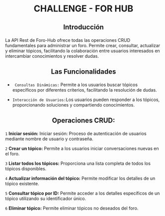 # <h1 align="center">CHALLENGE - FOR HUB </h1>

## <p align="center">Introducción

La API Rest de Foro-Hub ofrece todas las operaciones CRUD fundamentales para administrar un foro. Permite crear, consultar, actualizar y eliminar tópicos, facilitando la colaboración entre usuarios interesados en intercambiar conocimientos y resolver dudas.


## <p align="center">Las Funcionalidades


- `  Consultas Dinámicas: `
Permite a los usuarios buscar tópicos específicos por diferentes criterios, facilitando la resolución de dudas.

- ` Interacción de Usuarios: `Los usuarios pueden responder a los tópicos, proporcionando soluciones y compartiendo conocimientos.


## <p align="center">Operaciones CRUD:

`1` **Iniciar sesión:** Iniciar sesión: Proceso de autenticación de usuarios mediante nombre de usuario y contraseña.

`2` **Crear un tópico:** Permite a los usuarios iniciar conversaciones nuevas en el foro.

`3` **Listar todos los tópicos:** Proporciona una lista completa de todos los tópicos disponibles.

`4` **Actualizar información del tópico:** Permite modificar los detalles de un tópico existente.

`5` **Consultar tópico por ID:** Permite acceder a los detalles específicos de un tópico utilizando su identificador único.

`6` **Eliminar tópico:** Permite eliminar tópicos no deseados del foro.

